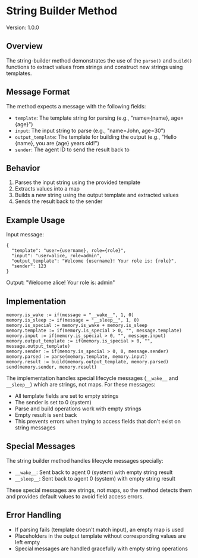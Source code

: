 # String Builder Method

Version: 1.0.0

## Overview

The string-builder method demonstrates the use of the `parse()` and `build()` functions to extract values from strings and construct new strings using templates.

## Message Format

The method expects a message with the following fields:
- `template`: The template string for parsing (e.g., "name={name}, age={age}")
- `input`: The input string to parse (e.g., "name=John, age=30")
- `output_template`: The template for building the output (e.g., "Hello {name}, you are {age} years old!")
- `sender`: The agent ID to send the result back to

## Behavior

1. Parses the input string using the provided template
2. Extracts values into a map
3. Builds a new string using the output template and extracted values
4. Sends the result back to the sender

## Example Usage

Input message:
```
{
  "template": "user={username}, role={role}",
  "input": "user=alice, role=admin",
  "output_template": "Welcome {username}! Your role is: {role}",
  "sender": 123
}
```

Output: "Welcome alice! Your role is: admin"

## Implementation

```
memory.is_wake := if(message = "__wake__", 1, 0)
memory.is_sleep := if(message = "__sleep__", 1, 0)
memory.is_special := memory.is_wake + memory.is_sleep
memory.template := if(memory.is_special > 0, "", message.template)
memory.input := if(memory.is_special > 0, "", message.input)
memory.output_template := if(memory.is_special > 0, "", message.output_template)
memory.sender := if(memory.is_special > 0, 0, message.sender)
memory.parsed := parse(memory.template, memory.input)
memory.result := build(memory.output_template, memory.parsed)
send(memory.sender, memory.result)
```

The implementation handles special lifecycle messages (`__wake__` and `__sleep__`) which are strings, not maps. For these messages:
- All template fields are set to empty strings
- The sender is set to 0 (system)
- Parse and build operations work with empty strings
- Empty result is sent back
- This prevents errors when trying to access fields that don't exist on string messages

## Special Messages

The string builder method handles lifecycle messages specially:
- `__wake__`: Sent back to agent 0 (system) with empty string result
- `__sleep__`: Sent back to agent 0 (system) with empty string result

These special messages are strings, not maps, so the method detects them and provides default values to avoid field access errors.

## Error Handling

- If parsing fails (template doesn't match input), an empty map is used
- Placeholders in the output template without corresponding values are left empty
- Special messages are handled gracefully with empty string operations